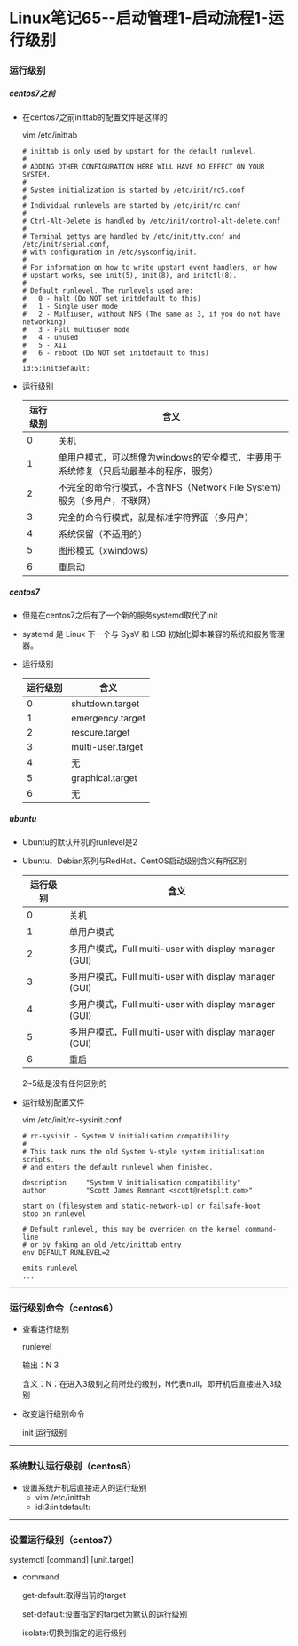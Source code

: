 # Linux笔记65--启动管理1-启动流程1-运行级别

### 运行级别

##### centos7之前

+ 在centos7之前inittab的配置文件是这样的

  vim /etc/inittab

  ```shell
  # inittab is only used by upstart for the default runlevel.
  #
  # ADDING OTHER CONFIGURATION HERE WILL HAVE NO EFFECT ON YOUR SYSTEM.
  #
  # System initialization is started by /etc/init/rcS.conf
  #
  # Individual runlevels are started by /etc/init/rc.conf
  #
  # Ctrl-Alt-Delete is handled by /etc/init/control-alt-delete.conf
  #
  # Terminal gettys are handled by /etc/init/tty.conf and /etc/init/serial.conf,
  # with configuration in /etc/sysconfig/init.
  #
  # For information on how to write upstart event handlers, or how
  # upstart works, see init(5), init(8), and initctl(8).
  #
  # Default runlevel. The runlevels used are:
  #   0 - halt (Do NOT set initdefault to this)
  #   1 - Single user mode
  #   2 - Multiuser, without NFS (The same as 3, if you do not have networking)
  #   3 - Full multiuser mode
  #   4 - unused
  #   5 - X11
  #   6 - reboot (Do NOT set initdefault to this)
  # 
  id:5:initdefault:
  ```

+ 运行级别

  | 运行级别 | 含义                                                         |
  | -------- | ------------------------------------------------------------ |
  | 0        | 关机                                                         |
  | 1        | 单用户模式，可以想像为windows的安全模式，主要用于系统修复（只启动最基本的程序，服务） |
  | 2        | 不完全的命令行模式，不含NFS（Network File System）服务（多用户，不联网） |
  | 3        | 完全的命令行模式，就是标准字符界面（多用户）                 |
  | 4        | 系统保留（不适用的）                                         |
  | 5        | 图形模式（xwindows）                                         |
  | 6        | 重启动                                                       |

##### centos7

+ 但是在centos7之后有了一个新的服务systemd取代了init

+ systemd 是 Linux 下一个与 SysV 和 LSB 初始化脚本兼容的系统和服务管理器。

+ 运行级别

  | 运行级别 | 含义              |
  | -------- | ----------------- |
  | 0        | shutdown.target   |
  | 1        | emergency.target  |
  | 2        | rescure.target    |
  | 3        | multi-user.target |
  | 4        | 无                |
  | 5        | graphical.target  |
  | 6        | 无                |

##### ubuntu

+ Ubuntu的默认开机的runlevel是2

+ Ubuntu、Debian系列与RedHat、CentOS启动级别含义有所区别

  | 运行级别 | 含义                                                   |
  | -------- | ------------------------------------------------------ |
  | 0        | 关机                                                   |
  | 1        | 单用户模式                                             |
  | 2        | 多用户模式，Full multi-user with display manager (GUI) |
  | 3        | 多用户模式，Full multi-user with display manager (GUI) |
  | 4        | 多用户模式，Full multi-user with display manager (GUI) |
  | 5        | 多用户模式，Full multi-user with display manager (GUI) |
  | 6        | 重启                                                   |

  2~5级是没有任何区别的

+ 运行级别配置文件

  vim /etc/init/rc-sysinit.conf

  ```shell
  # rc-sysinit - System V initialisation compatibility
  #
  # This task runs the old System V-style system initialisation scripts,
  # and enters the default runlevel when finished.
  
  description     "System V initialisation compatibility"
  author          "Scott James Remnant <scott@netsplit.com>"
  
  start on (filesystem and static-network-up) or failsafe-boot
  stop on runlevel
  
  # Default runlevel, this may be overriden on the kernel command-line
  # or by faking an old /etc/inittab entry
  env DEFAULT_RUNLEVEL=2
  
  emits runlevel
  ...
  ```

---

### 运行级别命令（centos6）

+ 查看运行级别

  runlevel

  输出：N 3

  含义：N：在进入3级别之前所处的级别，N代表null，即开机后直接进入3级别

+ 改变运行级别命令

  init 运行级别

---

### 系统默认运行级别（centos6）

+ 设置系统开机后直接进入的运行级别
  + vim /etc/inittab
  + id:3:initdefault:

---

### 设置运行级别（centos7）

systemctl [command] [unit.target]

+ command

  get-default:取得当前的target

  set-default:设置指定的target为默认的运行级别

  isolate:切换到指定的运行级别

  



